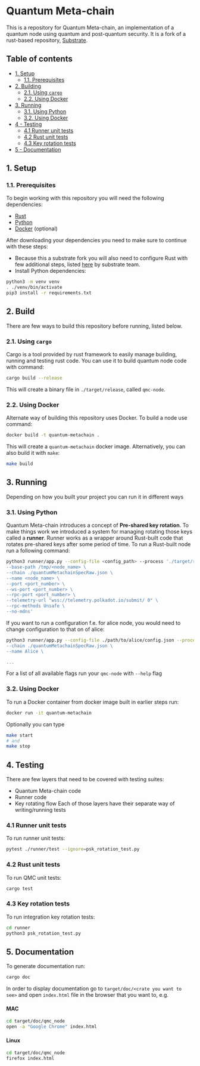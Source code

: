 # Quantum Meta-chain

This is a repository for Quantum Meta-chain, an implementation of a quantum node using quantum 
and post-quantum security. It is a fork of a rust-based repository, [Substrate](https://github.com/paritytech/substrate).

## Table of contents
- [1. Setup](#1-setup)
  - [1.1. Prerequisites](#11-prerequisites)
- [2. Building](#2-build)
  - [2.1. Using `cargo`](#21-using-cargo)
  - [2.2. Using Docker](#22-using-docker)
- [3. Running](#3-running)
  - [3.1. Using Python](#31-using-python)
  - [3.2. Using Docker](#32-using-docker)
- [4 - Testing](#4-testing)
  - [4.1 Runner unit tests](#41-runner-unit-tests)
  - [4.2 Rust unit tests](#42-rust-unit-tests)
  - [4.3 Key rotation tests](#43-key-rotation-tests)
- [5 - Documentation](#5-documentation)

## 1. Setup
### 1.1. Prerequisites 
To begin working with this repository you will need the following dependencies:
- [Rust](https://www.rust-lang.org/tools/install)
- [Python](https://www.python.org/downloads/)
- [Docker](https://docs.docker.com/engine/install/) (optional)

After downloading your dependencies you need to make sure to continue with these steps:
- Because this a substrate fork you will also need to configure Rust with few additional steps, listed [here](https://docs.substrate.io/install/)
by substrate team.
- Install Python dependencies:
```bash
python3 -m venv venv
. ./venv/bin/activate
pip3 install -r requirements.txt
```

## 2. Build
There are few ways to build this repository before running, listed below.

### 2.1. Using `cargo` 
Cargo is a tool provided by rust framework to easily manage building, running and testing rust code.
You can use it to build quantum node code with command:
```bash
cargo build --release
```
This will create a binary file in `./target/release`, called `qmc-node`.

### 2.2. Using Docker
Alternate way of building this repository uses Docker. To build a node use command:
```bash
docker build -t quantum-metachain .
```
This will create a `quantum-metachain` docker image.
Alternatively, you can also build it with `make`:
```bash
make build
```

## 3. Running
Depending on how you built your project you can run it in different ways

### 3.1. Using Python
Quantum Meta-chain introduces a concept of **Pre-shared key rotation**.
To make things work we introduced a system for managing rotating those keys called a **runner**.
Runner works as a wrapper around Rust-built code that rotates pre-shared keys after some period of time.
To run a Rust-built node run a following command:

```bash
python3 runner/app.py --config-file <config_path> --process './target/release/qmc-node \
--base-path /tmp/<node_name> \
--chain ./quantumMetachainSpecRaw.json \
--name <node_name> \
--port <port_number> \
--ws-port <port_number> \
--rpc-port <port_number> \
--telemetry-url "wss://telemetry.polkadot.io/submit/ 0" \
--rpc-methods Unsafe \
--no-mdns'
```
If you want to run a configuration f.e. for alice node, you would need to change configuration to that on of alice:
```bash
python3 runner/app.py --config-file ./path/to/alice/config.json --process './target/release/qmc-node \
--chain ./quantumMetachainSpecRaw.json \
--name Alice \

...
```
For a list of all available flags run your `qmc-node` with `--help` flag

### 3.2. Using Docker
To run a Docker container from docker image built in earlier steps run:
```bash
docker run -it quantum-metachain
```
Optionally you can type
```bash
make start
# and
make stop
```

## 4. Testing
There are few layers that need to be covered with testing suites:
- Quantum Meta-chain code
- Runner code
- Key rotating flow
Each of those layers have their separate way of writing/running tests

### 4.1 Runner unit tests
To run runner unit tests:
```bash
pytest ./runner/test --ignore=psk_rotation_test.py
```

### 4.2 Rust unit tests
To run QMC unit tests:
```bash
cargo test
```

### 4.3 Key rotation tests
To run integration key rotation tests:
```bash
cd runner
python3 psk_rotation_test.py
```
  

## 5. Documentation
To generate documentation run:
```bash
cargo doc
```

In order to display documentation go to `target/doc/<crate you want to see>` and open `index.html` file in the browser that you want to, e.g.
#### MAC

```bash
cd target/doc/qmc_node
open -a "Google Chrome" index.html
```

#### Linux

```bash
cd target/doc/qmc_node
firefox index.html
```
